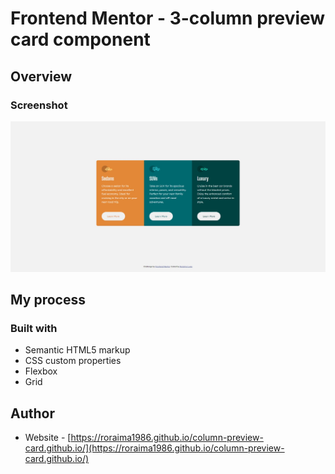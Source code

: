 # Frontend Mentor - 3-column preview card component

## Overview

### Screenshot

![Design preview for 3-column preview card component coding challenge](./design/column-preview-card-design.jpg)

## My process

### Built with

- Semantic HTML5 markup
- CSS custom properties
- Flexbox
- Grid


## Author

- Website - [https://roraima1986.github.io/column-preview-card.github.io/](https://roraima1986.github.io/column-preview-card.github.io/)